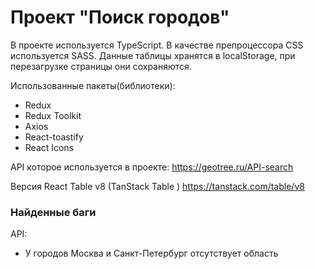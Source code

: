 # Проект "Поиск городов"

В проекте используется TypeScript.
В качестве препроцессора CSS используется SASS.
Данные таблицы хранятся в localStorage, при перезагрузке страницы они сохраняются.

Использованные пакеты(библиотеки):

- Redux
- Redux Toolkit
- Axios
- React-toastify
- React Icons

API которое используется в проекте:
https://geotree.ru/API-search

Версия React Table v8 (TanStack Table )
https://tanstack.com/table/v8

### Найденные баги

API:

- У городов Москва и Санкт-Петербург отсутствует область
